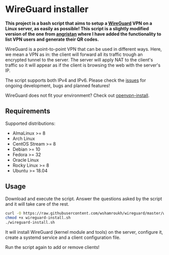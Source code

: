 # WireGuard installer

**This project is a bash script that aims to setup a [WireGuard](https://www.wireguard.com/) VPN on a Linux server, as easily as possible! This script is a slightly modified version of the one from [angristan](https://github.com/angristan/wireguard-install) where I have added the functionality to list VPN users and generate their QR codes.**

WireGuard is a point-to-point VPN that can be used in different ways. Here, we mean a VPN as in: the client will forward all its traffic trough an encrypted tunnel to the server.
The server will apply NAT to the client's traffic so it will appear as if the client is browsing the web with the server's IP.

The script supports both IPv4 and IPv6. Please check the [issues](https://github.com/angristan/wireguard-install/issues) for ongoing development, bugs and planned features!

WireGuard does not fit your environment? Check out [openvpn-install](https://github.com/angristan/openvpn-install).

## Requirements

Supported distributions:

- AlmaLinux >= 8
- Arch Linux
- CentOS Stream >= 8
- Debian >= 10
- Fedora >= 32
- Oracle Linux
- Rocky Linux >= 8
- Ubuntu >= 18.04
  
## Usage

Download and execute the script. Answer the questions asked by the script and it will take care of the rest.

```bash
curl -O https://raw.githubusercontent.com/wshamroukh/wireguard/master/wireguard-install.sh
chmod +x wireguard-install.sh
./wireguard-install.sh
```

It will install WireGuard (kernel module and tools) on the server, configure it, create a systemd service and a client configuration file.

Run the script again to add or remove clients!


